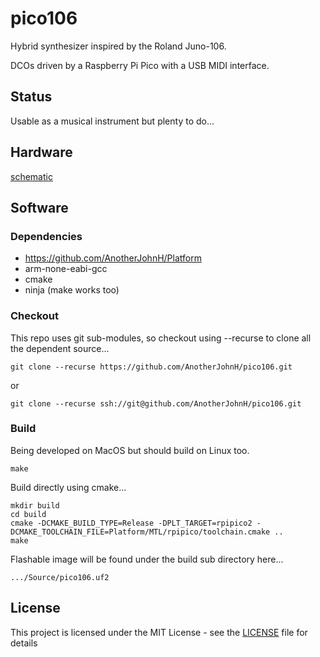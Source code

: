 # pico106

Hybrid synthesizer inspired by the Roland Juno-106.

DCOs driven by a Raspberry Pi Pico with a USB MIDI interface.

## Status

Usable as a musical instrument but plenty to do...

## Hardware

[schematic](https://github.com/AnotherJohnH/pico106/blob/main/docs/schematic_v0.01.pdf)

## Software

### Dependencies

+ https://github.com/AnotherJohnH/Platform
+ arm-none-eabi-gcc
+ cmake
+ ninja (make works too)

### Checkout

This repo uses git sub-modules, so checkout using --recurse to clone all the
dependent source...

    git clone --recurse https://github.com/AnotherJohnH/pico106.git

or

    git clone --recurse ssh://git@github.com/AnotherJohnH/pico106.git

### Build

Being developed on MacOS but should build on Linux too.

    make

Build directly using cmake...

    mkdir build
    cd build
    cmake -DCMAKE_BUILD_TYPE=Release -DPLT_TARGET=rpipico2 -DCMAKE_TOOLCHAIN_FILE=Platform/MTL/rpipico/toolchain.cmake ..
    make

Flashable image will be found under the build sub directory here...

    .../Source/pico106.uf2

## License

This project is licensed under the MIT License - see the [LICENSE](LICENSE) file for details
